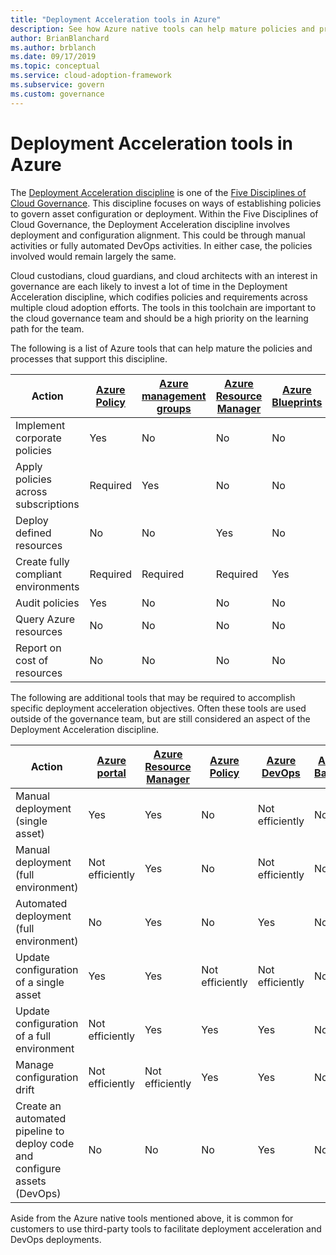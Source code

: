 ```yaml
---
title: "Deployment Acceleration tools in Azure"
description: See how Azure native tools can help mature policies and processes that support the Deployment Acceleration discipline.
author: BrianBlanchard
ms.author: brblanch
ms.date: 09/17/2019
ms.topic: conceptual
ms.service: cloud-adoption-framework
ms.subservice: govern
ms.custom: governance
---
```


# Deployment Acceleration tools in Azure

The [Deployment Acceleration discipline](./index.md) is one of the [Five Disciplines of Cloud Governance](../governance-disciplines.md). This discipline focuses on ways of establishing policies to govern asset configuration or deployment. Within the Five Disciplines of Cloud Governance, the Deployment Acceleration discipline involves deployment and configuration alignment. This could be through manual activities or fully automated DevOps activities. In either case, the policies involved would remain largely the same.

Cloud custodians, cloud guardians, and cloud architects with an interest in governance are each likely to invest a lot of time in the Deployment Acceleration discipline, which codifies policies and requirements across multiple cloud adoption efforts. The tools in this toolchain are important to the cloud governance team and should be a high priority on the learning path for the team.

The following is a list of Azure tools that can help mature the policies and processes that support this discipline.

| Action | [Azure Policy](https://docs.microsoft.com/azure/governance/policy/overview) | [Azure management groups](https://docs.microsoft.com/azure/governance/management-groups) | [Azure Resource Manager](https://docs.microsoft.com/azure/azure-resource-manager/management/overview) | [Azure Blueprints](https://docs.microsoft.com/azure/governance/blueprints/overview) | [Azure resource graph](https://docs.microsoft.com/azure/governance/resource-graph/overview) | [Azure Cost Management](https://docs.microsoft.com/azure/cost-management) |
|---------|---------|---------|---------|---------|---------|---------|
| Implement corporate policies     | Yes | No  | No  | No | No | No |
| Apply policies across subscriptions     | Required | Yes  | No  | No | No | No |
| Deploy defined resources     | No | No  | Yes  | No | No | No |
| Create fully compliant environments      | Required | Required  | Required  | Yes | No | No |
| Audit policies      | Yes | No  | No  | No | No | No |
| Query Azure resources      | No | No  | No  | No | Yes | No |
| Report on cost of resources      | No | No  | No  | No | No | Yes |

The following are additional tools that may be required to accomplish specific deployment acceleration objectives. Often these tools are used outside of the governance team, but are still considered an aspect of the Deployment Acceleration discipline.

| Action | [Azure portal](https://azure.microsoft.com/features/azure-portal)  | [Azure Resource Manager](https://docs.microsoft.com/azure/azure-resource-manager/management/overview)  | [Azure Policy](https://docs.microsoft.com/azure/governance/policy/overview) | [Azure DevOps](https://docs.microsoft.com/azure/devops/user-guide/what-is-azure-devops) | [Azure Backup](https://docs.microsoft.com/azure/backup/backup-overview) | [Azure Site Recovery](https://docs.microsoft.com/azure/site-recovery/site-recovery-overview) |
|---------|---------|---------|---------|---------|---------|---------|
| Manual deployment (single asset)     | Yes | Yes  | No  | Not efficiently | No | Yes |
| Manual deployment (full environment)     | Not efficiently | Yes | No  | Not efficiently | No | Yes |
| Automated deployment (full environment)     | No  | Yes  | No  | Yes  | No | Yes |
| Update configuration of a single asset     | Yes | Yes | Not efficiently | Not efficiently | No | Yes, during replication |
| Update configuration of a full environment     | Not efficiently | Yes | Yes | Yes  | No | Yes, during replication |
| Manage configuration drift     | Not efficiently | Not efficiently | Yes  | Yes  | No | Yes, during replication |
| Create an automated pipeline to deploy code and configure assets (DevOps)     | No | No | No | Yes | No | No |

Aside from the Azure native tools mentioned above, it is common for customers to use third-party tools to facilitate deployment acceleration and DevOps deployments.
